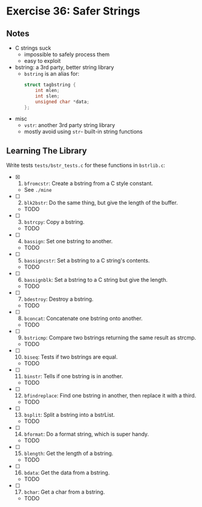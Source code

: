 # Exercise 36: Safer Strings

## Notes

- C strings suck
  - impossible to safely process them
  - easy to exploit
- bstring: a 3rd party, better string library
  - `bstring` is an alias for:
    ```c
    struct tagbstring {
        int mlen;
        int slen;
        unsigned char *data;
    };
    ```
- misc
  - `vstr`: another 3rd party string library
  - mostly avoid using `str`- built-in string functions

## Learning The Library

Write tests `tests/bstr_tests.c` for these functions in `bstrlib.c`:

- [x] 1. `bfromcstr`: Create a bstring from a C style constant.
  - See `./mine`
- [ ] 2. `blk2bstr`: Do the same thing, but give the length of the buffer.
  - TODO
- [ ] 3. `bstrcpy`: Copy a bstring.
  - TODO
- [ ] 4. `bassign`: Set one bstring to another.
  - TODO
- [ ] 5. `bassigncstr`: Set a bstring to a C string's contents.
  - TODO
- [ ] 6. `bassignblk`: Set a bstring to a C string but give the length.
  - TODO
- [ ] 7. `bdestroy`: Destroy a bstring.
  - TODO
- [ ] 8. `bconcat`: Concatenate one bstring onto another.
  - TODO
- [ ] 9. `bstricmp`: Compare two bstrings returning the same result as strcmp.
  - TODO
- [ ] 10. `biseq`: Tests if two bstrings are equal.
  - TODO
- [ ] 11. `binstr`: Tells if one bstring is in another.
  - TODO
- [ ] 12. `bfindreplace`: Find one bstring in another, then replace it with a third.
  - TODO
- [ ] 13. `bsplit`: Split a bstring into a bstrList.
  - TODO
- [ ] 14. `bformat`: Do a format string, which is super handy.
  - TODO
- [ ] 15. `blength`: Get the length of a bstring.
  - TODO
- [ ] 16. `bdata`: Get the data from a bstring.
  - TODO
- [ ] 17. `bchar`: Get a char from a bstring.
  - TODO
